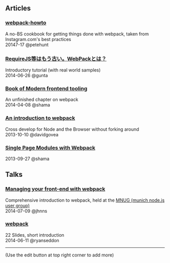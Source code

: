 ## Articles

### [webpack-howto](https://github.com/petehunt/webpack-howto)

A no-BS cookbook for getting things done with webpack, taken from Instagram.com's best practices<br>
20147-17 @petehunt

### [RequireJS等はもう古い。WebPackとは？](http://ameblo.jp/ca-1pixel/entry-11884453208.html)

Introductory tutorial (with real world samples)<br>
2014-06-26 @gunta

### [Book of Modern frontend tooling](http://tooling.github.io/book-of-modern-frontend-tooling/dependency-management/webpack/getting-started.html)

An unfinished chapter on webpack<br>
2014-04-08 @shama

### [An introduction to webpack](http://cuttleblog.tumblr.com/post/63669845272/webpack)

Cross develop for Node and the Browser without forking around<br>
2013-10-10 @davidgovea

### [Single Page Modules with Webpack](http://dontkry.com/posts/code/single-page-modules-with-webpack.html)

2013-09-27 @shama 

## Talks

### [Managing your front-end with webpack](http://peerigon.github.io/presentations/2014-07-09-MNUG-webpack)

Comprehensive introduction to webpack, held at the [MNUG (munich node.js user group)](http://mnug.de/)<br>
2014-07-09 @jhnns

### [webpack](http://ryanseddon.github.io/webpack-talk/)

22 Slides, short introduction<br>
2014-06-11 @ryanseddon

---

(Use the edit button at top right corner to add more)